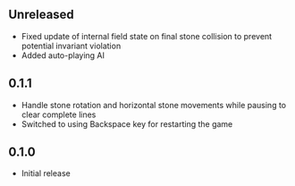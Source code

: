Unreleased
----------
- Fixed update of internal field state on final stone collision to
  prevent potential invariant violation
- Added auto-playing AI


0.1.1
-----
- Handle stone rotation and horizontal stone movements while pausing to
  clear complete lines
- Switched to using Backspace key for restarting the game


0.1.0
-----
- Initial release

